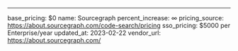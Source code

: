 ---
base_pricing: $0
name: Sourcegraph
percent_increase: ∞
pricing_source: https://about.sourcegraph.com/code-search/pricing
sso_pricing: $5000 per Enterprise/year
updated_at: 2023-02-22
vendor_url: https://about.sourcegraph.com/

